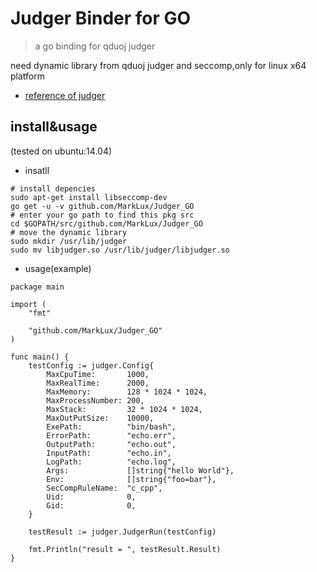 # Judger Binder for GO

> a go binding for qduoj judger

need dynamic library from qduoj judger and seccomp,only for linux x64 platform

* [reference of judger](https://github.com/QingdaoU/Judger)

## install&usage

(tested on ubuntu:14.04)

* insatll

```
# install depencies
sudo apt-get install libseccomp-dev
go get -u -v github.com/MarkLux/Judger_GO
# enter your go path to find this pkg src
cd $GOPATH/src/github.com/MarkLux/Judger_GO
# move the dynamic library
sudo mkdir /usr/lib/judger
sudo mv libjudger.so /usr/lib/judger/libjudger.so
```

* usage(example)

```
package main

import (
	"fmt"

	"github.com/MarkLux/Judger_GO"
)

func main() {
	testConfig := judger.Config{
		MaxCpuTime:       1000,
		MaxRealTime:      2000,
		MaxMemory:        128 * 1024 * 1024,
		MaxProcessNumber: 200,
		MaxStack:         32 * 1024 * 1024,
		MaxOutPutSize:    10000,
		ExePath:          "bin/bash",
		ErrorPath:        "echo.err",
		OutputPath:       "echo.out",
		InputPath:        "echo.in",
		LogPath:          "echo.log",
		Args:             []string{"hello World"},
		Env:              []string{"foo=bar"},
		SecCompRuleName:  "c_cpp",
		Uid:              0,
		Gid:              0,
	}

	testResult := judger.JudgerRun(testConfig)

	fmt.Println("result = ", testResult.Result)
}
```